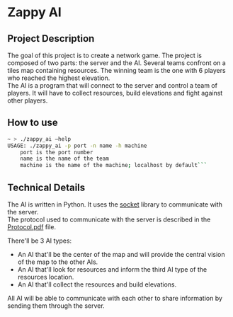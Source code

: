 # Zappy AI
## Project Description
The goal of this project is to create a network game. The project is composed of two parts: the server and the AI. Several teams confront on a tiles map containing resources. The winning team is the one with 6 players who reached the highest elevation.  
The AI is a program that will connect to the server and control a team of players. It will have to collect resources, build elevations and fight against other players.

## How to use
```bash
~ > ./zappy_ai –help
USAGE: ./zappy_ai -p port -n name -h machine
    port is the port number
    name is the name of the team
    machine is the name of the machine; localhost by default```
```

## Technical Details
The AI is written in Python. It uses the [socket](https://docs.python.org/3/library/socket.html) library to communicate with the server.  
The protocol used to communicate with the server is described in the [Protocol.pdf](./Protocol.pdf) file.

There'll be 3 AI types:
- An AI that'll be the center of the map and will provide the central vision of the map to the other AIs.
- An AI that'll look for resources and inform the third AI type of the resources location.
- An AI that'll collect the resources and build elevations.

All AI will be able to communicate with each other to share information by sending them through the server.
